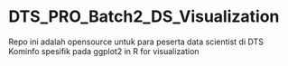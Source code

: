 # DTS_PRO_Batch2_DS_Visualization
Repo ini adalah opensource untuk para peserta data scientist di DTS Kominfo spesifik pada ggplot2 in R for visualization
